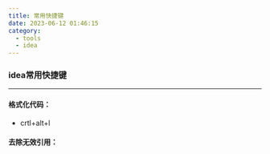 ```yaml
---
title: 常用快捷键
date: 2023-06-12 01:46:15
category: 
  - tools
  - idea
---
```

### idea常用快捷键

---

#### 格式化代码：

- crtl+alt+l

#### 去除无效引用：

